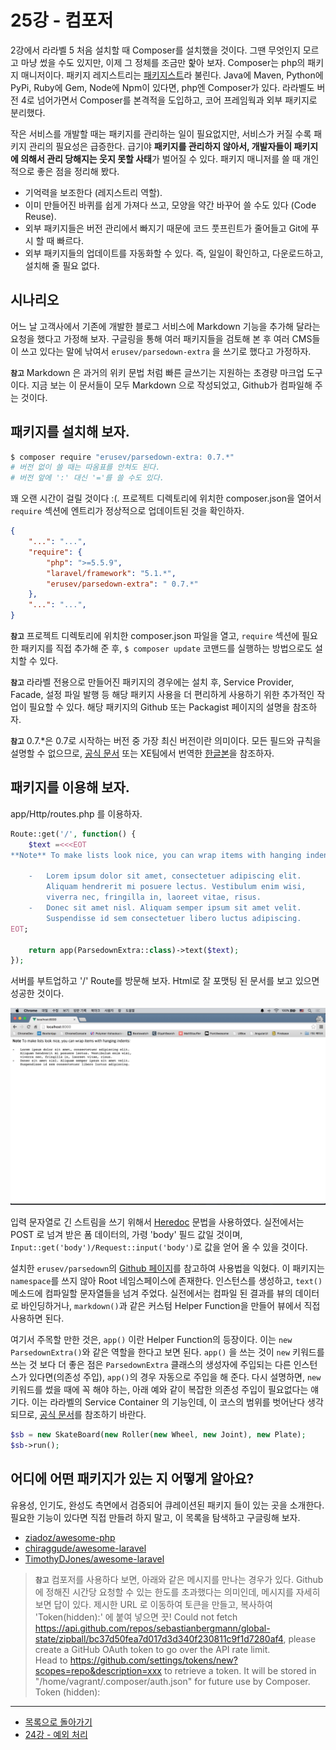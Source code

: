 # 25강 - 컴포저

2강에서 라라벨 5 처음 설치할 때 Composer를 설치했을 것이다. 그땐 무엇인지 모르고 마냥 썼을 수도 있지만, 이제 그 정체를 조금만 핥아 보자. Composer는 php의 패키지 매니저이다. 패키지 레지스트리는 [패키지스트](https://packagist.org/)라 불린다. Java에 Maven, Python에 PyPi, Ruby에 Gem, Node에 Npm이 있다면, php엔 Composer가 있다. 라라벨도 버전 4로 넘어가면서 Composer를 본격적을 도입하고, 코어 프레임웍과 외부 패키지로 분리했다.

작은 서비스를 개발할 때는 패키지를 관리하는 일이 필요없지만, 서비스가 커질 수록 패키지 관리의 필요성은 급증한다. 급기야 **패키지를 관리하지 않아서, 개발자들이 패키지에 의해서 관리 당해지는 웃지 못할 사태**가 벌어질 수 있다. 패키지 매니저를 쓸 때 개인적으로 좋은 점을 정리해 봤다.

- 기억력을 보조한다 (레지스트리 역할).
- 이미 만들어진 바퀴를 쉽게 가져다 쓰고, 모양을 약간 바꾸어 쓸 수도 있다 (Code Reuse). 
- 외부 패키지들은 버전 관리에서 빠지기 때문에 코드 풋프린트가 줄어들고 Git에 푸시 할 때 빠르다.
- 외부 패키지들의 업데이트를 자동화할 수 있다. 즉, 일일이 확인하고, 다운로드하고, 설치해 줄 필요 없다.

## 시나리오

어느 날 고객사에서 기존에 개발한 블로그 서비스에 Markdown 기능을 추가해 달라는 요청을 했다고 가정해 보자. 구글링을 통해 여러 패키지들을 검토해 본 후 여러 CMS들이 쓰고 있다는 말에 낚여서 `erusev/parsedown-extra` 을 쓰기로 했다고 가정하자.

**`참고`** Markdown 은 과거의 위키 문법 처럼 빠른 글쓰기는 지원하는 초경량 마크업 도구이다. 지금 보는 이 문서들이 모두 Markdown 으로 작성되었고, Github가 컴파일해 주는 것이다.

## 패키지를 설치해 보자.

```bash
$ composer require "erusev/parsedown-extra: 0.7.*" 
# 버전 없이 쓸 때는 따옴표를 안쳐도 된다.
# 버전 앞에 ':' 대신 '='를 쓸 수도 있다.
```

꽤 오랜 시간이 걸릴 것이다 :(. 프로젝트 디렉토리에 위치한 composer.json을 열어서 `require` 섹션에 엔트리가 정상적으로 업데이트된 것을 확인하자.

```json
{
    "...": "...",
    "require": {
        "php": ">=5.5.9",
        "laravel/framework": "5.1.*",
        "erusev/parsedown-extra": " 0.7.*"
    },
    "...": "...",
}
```

**`참고`** 프로젝트 디렉토리에 위치한 composer.json 파일을 열고, `require` 섹션에 필요한 패키지를 직접 추가해 준 후, `$ composer update` 코맨드를 실행하는 방법으로도 설치할 수 있다.

**`참고`** 라라벨 전용으로 만들어진 패키지의 경우에는 설치 후, Service Provider, Facade, 설정 파일 발행 등 해당 패키지 사용을 더 편리하게 사용하기 위한 추가적인 작업이 필요할 수 있다. 해당 패키지의 Github 또는 Packagist 페이지의 설명을 참조하자.

**`참고`** 0.7.*은 0.7로 시작하는 버전 중 가장 최신 버전이란 의미이다. 모든 필드와 규칙을 설명할 수 없으므로, [공식 문서](https://getcomposer.org/doc/) 또는 XE팀에서 번역한 [한글본](https://xpressengine.github.io/Composer-korean-docs/)을 참조하자.

## 패키지를 이용해 보자.

app/Http/routes.php 를 이용하자.

```php
Route::get('/', function() {
    $text =<<<EOT
**Note** To make lists look nice, you can wrap items with hanging indents:

    -   Lorem ipsum dolor sit amet, consectetuer adipiscing elit.
        Aliquam hendrerit mi posuere lectus. Vestibulum enim wisi,
        viverra nec, fringilla in, laoreet vitae, risus.
    -   Donec sit amet nisl. Aliquam semper ipsum sit amet velit.
        Suspendisse id sem consectetuer libero luctus adipiscing.
EOT;

    return app(ParsedownExtra::class)->text($text);
});
```

서버를 부트업하고 '/' Route를 방문해 보자. Html로 잘 포맷팅 된 문서를 보고 있으면 성공한 것이다.

![](./25-composer-img-01.png)

입력 문자열로 긴 스트림을 쓰기 위해서 [Heredoc](http://php.net/manual/kr/language.types.string.php#language.types.string.syntax.heredoc) 문법을 사용하였다. 실전에서는 POST 로 넘겨 받은 폼 데이터의, 가령 'body' 필드 값일 것이며, `Input::get('body')/Request::input('body')`로 값을 얻어 올 수 있을 것이다.

설치한 `erusev/parsedown`의 [Github 페이지](https://github.com/erusev/parsedown)를 참고하여 사용법을 익혔다. 이 패키지는 `namespace`를 쓰지 않아 Root 네임스페이스에 존재한다. 인스턴스를 생성하고, `text()` 메소드에 컴파일할 문자열들을 넘겨 주었다. 실전에서는 컴파일 된 결과를 뷰의 데이터로 바인딩하거나, `markdown()`과 같은 커스텀 Helper Function을 만들어 뷰에서 직접사용하면 된다.

여기서 주목할 만한 것은, `app()` 이란 Helper Function의 등장이다. 이는 `new ParsedownExtra()`와 같은 역할을 한다고 보면 된다. `app()` 을 쓰는 것이 `new` 키워드를 쓰는 것 보다 더 좋은 점은 `ParsedownExtra` 클래스의 생성자에 주입되는 다른 인스턴스가 있다면(의존성 주입), `app()`의 경우 자동으로 주입을 해 준다. 다시 설명하면, `new` 키워드를 썼을 때에 꼭 해야 하는, 아래 예와 같이 복잡한 의존성 주입이 필요없다는 얘기다. 이는 라라벨의 Service Container 의 기능인데, 이 코스의 범위를 벗어난다 생각되므로, [공식 문서](http://laravel.com/docs/container)를 참조하기 바란다.

```php
$sb = new SkateBoard(new Roller(new Wheel, new Joint), new Plate);
$sb->run();
```

## 어디에 어떤 패키지가 있는 지 어떻게 알아요?

유용성, 인기도, 완성도 측면에서 검증되어 큐레이션된 패키지 들이 있는 곳을 소개한다. 필요한 기능이 있다면 직접 만들려 하지 말고, 이 목록을 탐색하고 구글링해 보자.

- [ziadoz/awesome-php](https://github.com/ziadoz/awesome-php)
- [chiraggude/awesome-laravel](https://github.com/chiraggude/awesome-laravel)
- [TimothyDJones/awesome-laravel](https://github.com/TimothyDJones/awesome-laravel)

> **`참고`** 컴포저를 사용하다 보면, 아래와 같은 메시지를 만나는 경우가 있다. Github 에 정해진 시간당 요청할 수 있는 한도를 초과했다는 의미인데, 메시지를 자세히 보면 답이 있다. 제시한 URL 로 이동하여 토큰을 만들고, 복사하여 'Token(hidden):' 에 붙여 넣으면 끗! 
> Could not fetch https://api.github.com/repos/sebastianbergmann/global-state/zipball/bc37d50fea7d017d3d340f230811c9f1d7280af4, please create a GitHub OAuth token to go over the API rate limit.  
> Head to https://github.com/settings/tokens/new?scopes=repo&description=xxx to retrieve a token. It will be stored in "/home/vagrant/.composer/auth.json" for future use by Composer.  
> Token (hidden):

---

- [목록으로 돌아가기](../readme.md)
- [24강 - 예외 처리](24-exception-handling.md)